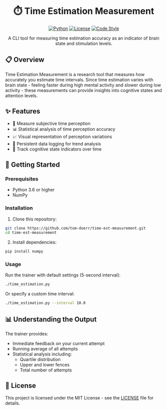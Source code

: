 <div align="center">

# ⏱️ Time Estimation Measurement

[![Python](https://img.shields.io/badge/Python-3.6+-blue?style=for-the-badge&logo=python&logoColor=white)](https://www.python.org)
[![License](https://img.shields.io/badge/License-MIT-green?style=for-the-badge)](LICENSE)
[![Code Style](https://img.shields.io/badge/Code_Style-PEP8-purple?style=for-the-badge)](https://www.python.org/dev/peps/pep-0008/)

A CLI tool for measuring time estimation accuracy as an indicator of brain state and stimulation levels.

</div>

## 📋 Overview

Time Estimation Measurement is a research tool that measures how accurately you estimate time intervals. Since time estimation varies with brain state - feeling faster during high mental activity and slower during low activity - these measurements can provide insights into cognitive states and attention levels.

## ✨ Features

- 🧠 Measure subjective time perception
- 📊 Statistical analysis of time perception accuracy
- 📈 Visual representation of perception variations
- 📝 Persistent data logging for trend analysis
- 🔬 Track cognitive state indicators over time

## 🚀 Getting Started

### Prerequisites

- Python 3.6 or higher
- NumPy

### Installation

1. Clone this repository:
```bash
git clone https://github.com/tom-doerr/time-est-measurement.git
cd time-est-measurement
```

2. Install dependencies:
```bash
pip install numpy
```

### Usage

Run the trainer with default settings (5-second interval):
```bash
./time_estimation.py
```

Or specify a custom time interval:
```bash
./time_estimation.py --interval 10.0
```

## 📊 Understanding the Output

The trainer provides:
- Immediate feedback on your current attempt
- Running average of all attempts
- Statistical analysis including:
  - Quartile distribution
  - Upper and lower fences
  - Total number of attempts

## 📄 License

This project is licensed under the MIT License - see the [LICENSE](LICENSE) file for details.
